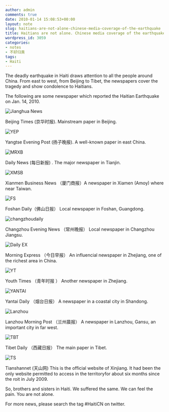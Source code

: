 ```yaml
---
author: admin
comments: true
date: 2010-01-14 15:08:53+00:00
layout: note
slug: haitians-are-not-alone-chinese-media-coverage-of-the-earthquake
title: Haitians are not alone. Chinese media coverage of the earthquake.
wordpress_id: 3059
categories:
- notes
- 不好归类
tags:
- Haiti
---
```


The deadly earthquake in Haiti draws attention to all the people around China. From east to west, from Beijing to Tibet, the newspapers cover the tragedy and show condolence to Haitians. 

The following are some newspaper which reported the Haitian Earthquake on Jan. 14, 2010.

![Jianghua News](http://img.ly/system/uploads/000/087/400/large_jinghua-shibao.jpg?1263477650)

Beijing Times (京华时报). Mainstream paper in Beijing.

![YEP](http://img.ly/system/uploads/000/087/398/large_yangzi-evening.jpg?1263477546)

Yangtse Evening Post (扬子晚报).  A well-known paper in east China.

![MRXB](http://img.ly/system/uploads/000/087/403/large_meirixinbao.jpg?1263477742)

Daily News (每日新报) . The major newspaper in Tianjin.

![XMSB](http://img.ly/system/uploads/000/087/411/large_03-xiamen-biz.jpg?1263478439)

Xianmen Business News （厦门商报）A newspaper in Xiamen (Amoy) where near Taiwan.

![FS](http://img.ly/system/uploads/000/087/415/large_04-foshan.jpg?1263478510) 

Foshan Daily（佛山日报） Local newspaper in Foshan, Guangdong.

![changzhoudaily](http://img.ly/system/uploads/000/087/422/large_05-changzhou-daily.jpg?1263478606)

Changzhou Evening News （常州晚报） Local newspaper in Changzhou Jiangsu.

![Daily EX](http://img.ly/system/uploads/000/087/384/large_Morning-express-14.jpg?1263476680)

Morning Express （今日早报） An influencial newspaper in Zhejiang, one of the richest area in China.

![YT](http://img.ly/system/uploads/000/087/385/large_qnsb.jpg?1263476800)

Youth Times （青年时报 ） Another newspaper in Zhejiang.

![YANTAI](http://img.ly/system/uploads/000/087/393/large_yantai-daily.jpg?1263477141)

Yantai Daily （烟台日报） A newspaper in a coastal city in Shandong.

![Lanzhou](http://img.ly/system/uploads/000/087/394/large_lanzhou-morning-post.jpg?1263477292)

Lanzhou Morning Post （兰州晨报） A newspaper in Lanzhou, Gansu, an important city in far west.

![TBT](http://img.ly/system/uploads/000/087/444/large_09-Tibet-daily.jpg?1263479363)

Tibet Daily （西藏日报） The main paper in Tibet.

![TS](http://img.ly/system/uploads/000/087/435/large_08-tianshannet.jpg?1263479153)

Tianshannet (天山网) This is the official website of Xinjiang. It had been the only website permitted to access in the territoryfor about six months since the roit in July 2009.

So, brothers and sisters in Haiti. We suffered the same. We can feel the pain. You are not alone. 

For more news, please search the tag #HaitiCN on twitter.

